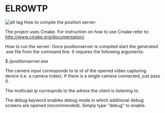 # ELROWTP
![alt tag](http://sites.usa.gov/wp-content/uploads/2012/11/read-me.jpg)
How to compile the position server:

The project uses Cmake. For instruction on how to use Cmake refer to:
http://www.cmake.org/documentation/

How to run the server:
Once positionserver is compiled start the generated .exe file from the command line.
It requires the following arguments:

$./positionserver.exe <camera input> <multicast ip> <debug>

The camera input corresponds to te id of the opened video capturing device (i.e. a camera index). 
If there is a single camera connected, just pass 0.

The multicast ip correspnds to the adress the client is listening to.

The debug keyword enables debug mode in which additional debug screens are opened (recommended). Simply type "debug" to enable.

